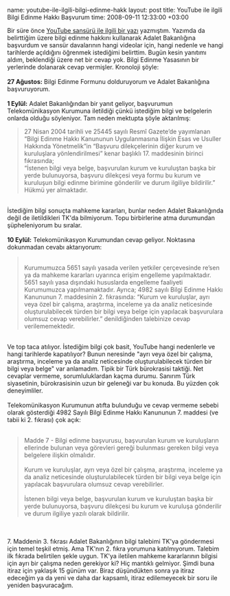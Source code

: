 name: youtube-ile-ilgili-bilgi-edinme-hakk
layout: post
title: YouTube ile ilgili Bilgi Edinme Hakkı Başvurum
time: 2008-09-11 12:33:00 +03:00

Bir süre önce <a href="http://blog.tayfunsen.com/2008/08/youtube-ald-m-yoksa-btn-bunlar-kt-bir.html">YouTube sansürü ile ilgili bir yazı</a> yazmıştım. Yazımda da belirttiğim üzere bilgi edinme hakkını kullanarak Adalet Bakanlığına başvurdum ve sansür davalarının hangi videolar için, hangi nedenle ve hangi tarihlerde açıldığını öğrenmek istediğimi belirttim. Bugün kesin yanıtımı aldım, beklendiği üzere net bir cevap yok. Bilgi Edinme Yasasının bir yerlerinde dolanarak cevap vermişler. Kronoloji şöyle:<br /><br /><span style="font-weight:bold;">27 Ağustos:</span> Bilgi Edinme Formunu dolduruyorum ve Adalet Bakanlığına başvuruyorum.<br /><span style="font-weight:bold;"><br />1 Eylül:</span> Adalet Bakanlığından bir yanıt geliyor, başvurumun Telekomünikasyon Kurumuna iletildiği çünkü istediğim bilgi ve belgelerin onlarda olduğu söyleniyor. Tam neden mektupta şöyle aktarılmış:<br /><blockquote>27 Nisan 2004 tarihli ve 25445 sayılı Resmî Gazete’de yayımlanan “Bilgi Edinme Hakkı Kanununun Uygulanmasına İlişkin Esas ve Usuller Hakkında Yönetmelik”in “Başvuru dilekçelerinin diğer kurum ve kuruluşlara yönlendirilmesi” kenar başlıklı 17. maddesinin birinci fıkrasında; <br /> “İstenen bilgi veya belge, başvurulan kurum ve kuruluştan başka bir yerde bulunuyorsa, başvuru dilekçesi veya formu bu kurum ve kuruluşun bilgi edinme birimine gönderilir ve durum ilgiliye bildirilir.” <br />Hükmü yer almaktadır.<br /></blockquote><br />İstediğim bilgi sonuçta mahkeme kararları, bunlar neden Adalet Bakanlığında değil de iletildikleri TK'da bilmiyorum. Topu birbirlerine atma durumundan şüpheleniyorum bu sıralar.<br /><span style="font-weight:bold;"><br />10 Eylül:</span> Telekomünikasyon Kurumundan cevap geliyor. Noktasına dokunmadan cevabı aktarıyorum:<br /><blockquote><br />Kurumumuzca 5651 sayılı yasada verilen yetkiler çerçevesinde re’sen ya da mahkeme kararları uyarınca erişim engelleme yapılmaktadır. 5651 sayılı yasa dışındaki hususlarda engelleme faaliyeti Kurumumuzca yapılmamaktadır. Ayrıca; 4982 sayılı Bilgi Edinme Hakkı Kanununun 7. maddesinin 2. fıkrasında: “Kurum ve kuruluşlar, ayrı veya özel bir çalışma, araştırma, inceleme ya da analiz neticesinde oluşturulabilecek türden bir bilgi veya belge için yapılacak başvurulara olumsuz cevap verebilirler.” denildiğinden talebinize cevap verilememektedir.</blockquote><br />Ve top taca atılıyor. İstediğim bilgi çok basit, YouTube hangi nedenlerle ve hangi tarihlerde kapatılıyor? Bunun neresinde "ayrı veya özel bir çalışma, araştırma, inceleme ya da analiz neticesinde oluşturulabilecek türden bir bilgi veya belge" var anlamadım. Tipik bir Türk bürokrasisi taktiği. Net cevaplar vermeme, sorumluluklardan kaçma durumu. Sanırım Türk siyasetinin, bürokrasisinin uzun bir geleneği var bu konuda. Bu yüzden çok deneyimliler.<br /><br />Telekomünikasyon Kurumunun atıfta bulunduğu ve cevap vermeme sebebi olarak gösterdiği 4982 Sayılı Bilgi Edinme Hakkı Kanununun 7. maddesi (ve tabii ki 2. fıkrası) çok açık:<br /><br /><blockquote>Madde 7 - Bilgi edinme başvurusu, başvurulan kurum ve kuruluşların ellerinde bulunan veya görevleri gereği bulunması gereken bilgi veya belgelere ilişkin olmalıdır.<br /><br />    Kurum ve kuruluşlar, ayrı veya özel bir çalışma, araştırma, inceleme ya da analiz neticesinde oluşturulabilecek türden bir bilgi veya belge için yapılacak başvurulara olumsuz cevap verebilirler.<br /><br />    İstenen bilgi veya belge, başvurulan kurum ve kuruluştan başka bir yerde bulunuyorsa, başvuru dilekçesi bu kurum ve kuruluşa gönderilir ve durum ilgiliye yazılı olarak bildirilir.</blockquote><br /><br />7. Maddenin 3. fıkrası Adalet Bakanlığının bilgi talebimi TK'ya göndermesi için temel teşkil etmiş. Ama TK'nın 2. fıkra yorumuna katılmıyorum. Talebim ilk fıkrada belirtilen şekle uygun. TK'ya iletilen mahkeme kararlarının bilgisi için ayrı bir çalışma neden gerekiyor ki? Hiç mantıklı gelmiyor. Şimdi buna itiraz için yaklaşık 15 günüm var. Biraz düşündükten sonra ya itiraz edeceğim ya da yeni ve daha dar kapsamlı, itiraz edilemeyecek bir soru ile yeniden başvuracağım.
